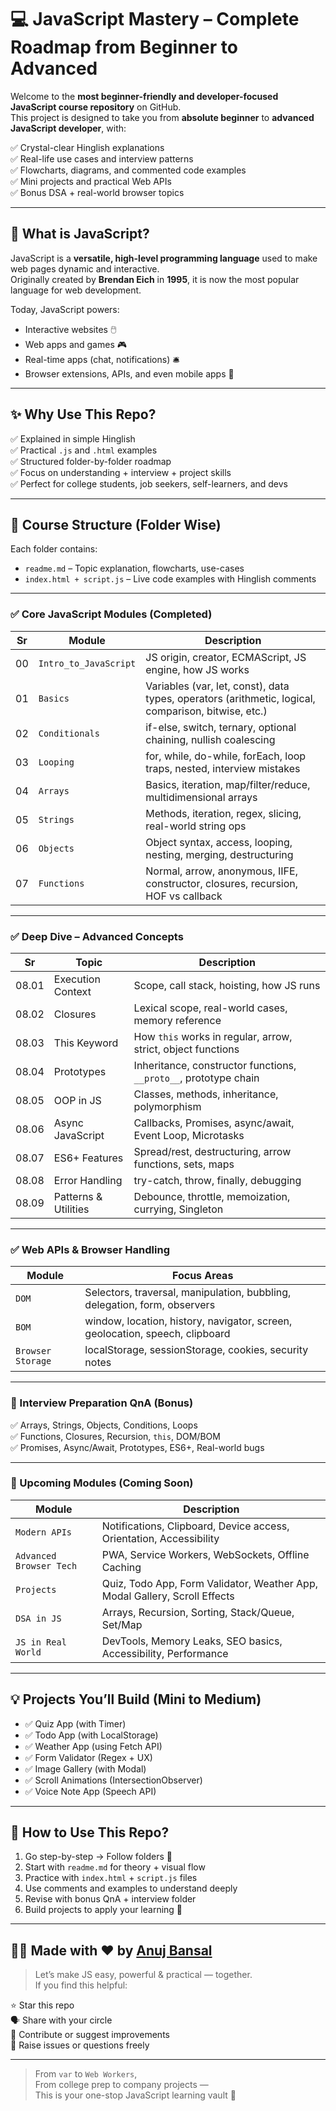 # 💻 JavaScript Mastery – Complete Roadmap from Beginner to Advanced

Welcome to the **most beginner-friendly and developer-focused JavaScript course repository** on GitHub.  
This project is designed to take you from **absolute beginner** to **advanced JavaScript developer**, with:

✅ Crystal-clear Hinglish explanations  
✅ Real-life use cases and interview patterns  
✅ Flowcharts, diagrams, and commented code examples  
✅ Mini projects and practical Web APIs  
✅ Bonus DSA + real-world browser topics

---

## 🧠 What is JavaScript?

JavaScript is a **versatile, high-level programming language** used to make web pages dynamic and interactive.  
Originally created by **Brendan Eich** in **1995**, it is now the most popular language for web development.

Today, JavaScript powers:
- Interactive websites 🖱️
- Web apps and games 🎮
- Real-time apps (chat, notifications) 🛎️
- Browser extensions, APIs, and even mobile apps 📱

---

## ✨ Why Use This Repo?

✅ Explained in simple Hinglish  
✅ Practical `.js` and `.html` examples  
✅ Structured folder-by-folder roadmap  
✅ Focus on understanding + interview + project skills  
✅ Perfect for college students, job seekers, self-learners, and devs

---

## 📁 Course Structure (Folder Wise)

Each folder contains:
- `readme.md` – Topic explanation, flowcharts, use-cases  
- `index.html + script.js` – Live code examples with Hinglish comments

---

### ✅ Core JavaScript Modules (Completed)

| Sr | Module | Description |
|----|--------|-------------|
| 00 | `Intro_to_JavaScript` | JS origin, creator, ECMAScript, JS engine, how JS works |
| 01 | `Basics` | Variables (var, let, const), data types, operators (arithmetic, logical, comparison, bitwise, etc.) |
| 02 | `Conditionals` | if-else, switch, ternary, optional chaining, nullish coalescing |
| 03 | `Looping` | for, while, do-while, forEach, loop traps, nested, interview mistakes |
| 04 | `Arrays` | Basics, iteration, map/filter/reduce, multidimensional arrays |
| 05 | `Strings` | Methods, iteration, regex, slicing, real-world string ops |
| 06 | `Objects` | Object syntax, access, looping, nesting, merging, destructuring |
| 07 | `Functions` | Normal, arrow, anonymous, IIFE, constructor, closures, recursion, HOF vs callback |

---

### ✅ Deep Dive – Advanced Concepts

| Sr | Topic | Description |
|----|-------|-------------|
| 08.01 | Execution Context | Scope, call stack, hoisting, how JS runs |
| 08.02 | Closures | Lexical scope, real-world cases, memory reference |
| 08.03 | This Keyword | How `this` works in regular, arrow, strict, object functions |
| 08.04 | Prototypes | Inheritance, constructor functions, `__proto__`, prototype chain |
| 08.05 | OOP in JS | Classes, methods, inheritance, polymorphism |
| 08.06 | Async JavaScript | Callbacks, Promises, async/await, Event Loop, Microtasks |
| 08.07 | ES6+ Features | Spread/rest, destructuring, arrow functions, sets, maps |
| 08.08 | Error Handling | try-catch, throw, finally, debugging |
| 08.09 | Patterns & Utilities | Debounce, throttle, memoization, currying, Singleton |

---

### ✅ Web APIs & Browser Handling

| Module | Focus Areas |
|--------|-------------|
| `DOM` | Selectors, traversal, manipulation, bubbling, delegation, form, observers |
| `BOM` | window, location, history, navigator, screen, geolocation, speech, clipboard |
| `Browser Storage` | localStorage, sessionStorage, cookies, security notes |

---

### 🧪 Interview Preparation QnA (Bonus)

✅ Arrays, Strings, Objects, Conditions, Loops  
✅ Functions, Closures, Recursion, `this`, DOM/BOM  
✅ Promises, Async/Await, Prototypes, ES6+, Real-world bugs

---

### 🚀 Upcoming Modules (Coming Soon)

| Module | Description |
|--------|-------------|
| `Modern APIs` | Notifications, Clipboard, Device access, Orientation, Accessibility |
| `Advanced Browser Tech` | PWA, Service Workers, WebSockets, Offline Caching |
| `Projects` | Quiz, Todo App, Form Validator, Weather App, Modal Gallery, Scroll Effects |
| `DSA in JS` | Arrays, Recursion, Sorting, Stack/Queue, Set/Map |
| `JS in Real World` | DevTools, Memory Leaks, SEO basics, Accessibility, Performance |

---

## 💡 Projects You’ll Build (Mini to Medium)

- ✅ Quiz App (with Timer)
- ✅ Todo App (with LocalStorage)
- ✅ Weather App (using Fetch API)
- ✅ Form Validator (Regex + UX)
- ✅ Image Gallery (with Modal)
- ✅ Scroll Animations (IntersectionObserver)
- ✅ Voice Note App (Speech API)

---

## 📌 How to Use This Repo?

1. Go step-by-step → Follow folders 📂  
2. Start with `readme.md` for theory + visual flow  
3. Practice with `index.html` + `script.js` files  
4. Use comments and examples to understand deeply  
5. Revise with bonus QnA + interview folder  
6. Build projects to apply your learning 🧠

---

## 👨‍💻 Made with ❤️ by [Anuj Bansal](#)

> Let’s make JS easy, powerful & practical — together.  
> If you find this helpful:

⭐ Star this repo  
🗣️ Share with your circle  
🤝 Contribute or suggest improvements  
💬 Raise issues or questions freely  

---

> From `var` to `Web Workers`,  
> From college prep to company projects —  
> This is your one-stop JavaScript learning vault 🚀
